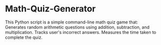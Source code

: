 # Math-Quiz-Generator
This Python script is a simple command-line math quiz game that:  Generates random arithmetic questions using addition, subtraction, and multiplication.  Tracks user's incorrect answers.  Measures the time taken to complete the quiz.
